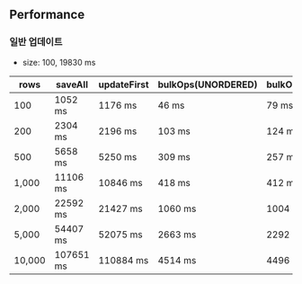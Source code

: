 ## Performance

### 일반 업데이트

* size: 100, 19830 ms

| rows   | saveAll   | updateFirst | bulkOps(UNORDERED) | bulkOps(ORDERED) |
|--------|-----------|-------------|--------------------|------------------|
| 100    | 1052 ms   | 1176 ms     | 46 ms              | 79 ms            |
| 200    | 2304 ms   | 2196 ms     | 103 ms             | 124 ms           |
| 500    | 5658 ms   | 5250 ms     | 309 ms             | 257 ms           |
| 1,000  | 11106 ms  | 10846 ms    | 418 ms             | 412 ms           |
| 2,000  | 22592 ms  | 21427 ms    | 1060 ms            | 1004 ms          |
| 5,000  | 54407 ms  | 52075 ms    | 2663 ms            | 2292 ms          |
| 10,000 | 107651 ms | 110884 ms   | 4514 ms            | 4496 ms          |
